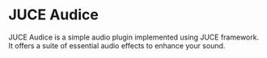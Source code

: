# JUCE Audice
JUCE Audice is a simple audio plugin implemented using JUCE framework. It offers a suite of essential audio effects to enhance your sound. 
